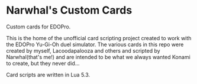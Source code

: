 # Narwhal's Custom Cards
Custom cards for EDOPro.

This is the home of the unofficial card scripting project created to work with the EDOPro Yu-Gi-Oh duel simulator. The various cards in this repo were created by myself, Lacoodapalooza and others and scripted by Narwhal(that's me!) and are intended to be what we always wanted Konami to create, but they never did...

Card scripts are written in Lua 5.3.
